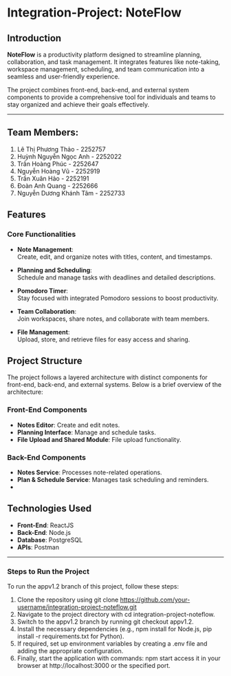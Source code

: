 # Integration-Project: NoteFlow

## Introduction
**NoteFlow** is a productivity platform designed to streamline planning, collaboration, and task management. It integrates features like note-taking, workspace management, scheduling, and team communication into a seamless and user-friendly experience.

The project combines front-end, back-end, and external system components to provide a comprehensive tool for individuals and teams to stay organized and achieve their goals effectively.

---
## Team Members:
1. Lê Thị Phương Thảo - 2252757
2. Huỳnh Nguyễn Ngọc Anh - 2252022
3. Trần Hoàng Phúc - 2252647
4. Nguyễn Hoàng Vũ - 2252919
5. Trần Xuân Hảo - 2252191
6. Đoàn Anh Quang - 2252666
7. Nguyễn Dương Khánh Tâm - 2252733
   
## Features
### Core Functionalities
- **Note Management**:  
  Create, edit, and organize notes with titles, content, and timestamps.
  
- **Planning and Scheduling**:  
  Schedule and manage tasks with deadlines and detailed descriptions.

- **Pomodoro Timer**:  
  Stay focused with integrated Pomodoro sessions to boost productivity.

- **Team Collaboration**:  
  Join workspaces, share notes, and collaborate with team members.

- **File Management**:  
  Upload, store, and retrieve files for easy access and sharing.

## Project Structure
The project follows a layered architecture with distinct components for front-end, back-end, and external systems. Below is a brief overview of the architecture:

### Front-End Components
- **Notes Editor**: Create and edit notes.  
- **Planning Interface**: Manage and schedule tasks.  
- **File Upload and Shared Module**: File upload functionality.

### Back-End Components
- **Notes Service**: Processes note-related operations.  
- **Plan & Schedule Service**: Manages task scheduling and reminders.
- 

## Technologies Used
- **Front-End**: ReactJS  
- **Back-End**: Node.js
- **Database**: PostgreSQL  
- **APIs**: Postman

---

### Steps to Run the Project
To run the appv1.2 branch of this project, follow these steps:
1. Clone the repository using git clone https://github.com/your-username/integration-project-noteflow.git
2. Navigate to the project directory with cd integration-project-noteflow.
3. Switch to the appv1.2 branch by running git checkout appv1.2.
4.  Install the necessary dependencies (e.g., npm install for Node.js, pip install -r requirements.txt for Python).
5.  If required, set up environment variables by creating a .env file and adding the appropriate configuration.
6.  Finally, start the application with commands: npm start access it in your browser at http://localhost:3000 or the specified port.
   
